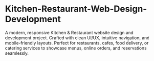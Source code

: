 # Kitchen-Restaurant-Web-Design-Development
A modern, responsive Kitchen &amp; Restaurant website design and development project. Crafted with clean UI/UX, intuitive navigation, and mobile-friendly layouts. Perfect for restaurants, cafes, food delivery, or catering services to showcase menus, online orders, and reservations seamlessly.
